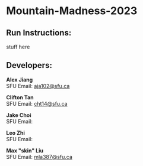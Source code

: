# Mountain-Madness-2023

## Run Instructions:
stuff here

## Developers:
**Alex Jiang**  
SFU Email: aja102@sfu.ca

**Clifton Tan**  
SFU Email: cht14@sfu.ca

**Jake Choi**  
SFU Email:

**Leo Zhi**  
SFU Email:

**Max "skin" Liu**  
SFU Email: mla387@sfu.ca
